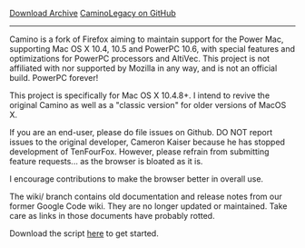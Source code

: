 
<a href="/caminobrowser/download_archive.md">Download Archive</a>
<a href="https://github.com/RetroSoftwareRepository/CaminoLegacy">CaminoLegacy on GitHub</a>

--------------------------------------------------------------------------

Camino is a fork of Firefox aiming to maintain support for the Power Mac, supporting Mac OS X 10.4, 10.5 and PowerPC 10.6, with special features and optimizations for PowerPC processors and AltiVec. This project is not affiliated with nor supported by Mozilla in any way, and is not an official build. PowerPC forever!

This project is specifically for Mac OS X 10.4.8+. I intend to revive the original Camino as well as a "classic version" for older versions of MacOS X.

If you are an end-user, please do file issues on Github. DO NOT report issues to the original developer, Cameron Kaiser because he has stopped development of TenFourFox. However, please refrain from submitting feature requests... as the browser is bloated as it is.

I encourage contributions to make the browser better in overall use.

The wiki/ branch contains old documentation and release notes from our former Google Code wiki. They are no longer updated or maintained. Take care as links in those documents have probably rotted.

Download the script <a href="/caminobrowser/build_tenfourfox">here</a> to get started.
